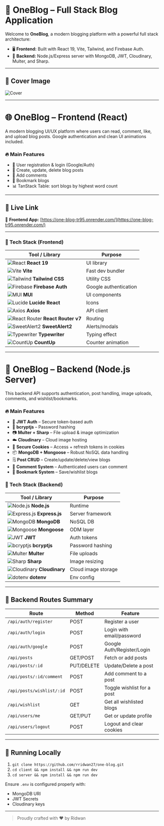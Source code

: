 # 🚀 OneBlog – Full Stack Blog Application

Welcome to **OneBlog**, a modern blogging platform with a powerful full stack architecture:

* 🖥️ **Frontend:** Built with React 19, Vite, Tailwind, and Firebase Auth.
* 🔧 **Backend:** Node.js/Express server with MongoDB, JWT, Cloudinary, Multer, and Sharp.


---

## 📸 Cover Image

![Cover](https://i.ibb.co/nMv5x1QT/blog.png)

---

# 🌐 OneBlog – Frontend (React)

A modern blogging UI/UX platform where users can read, comment, like, and upload blog posts. Google authentication and clean UI animations included.

### 🔥 Main Features

* 🔑 User registration & login (Google/Auth)
* 📝 Create, update, delete blog posts
* 💬 Add comments
* 🔖 Bookmark blogs
* 📊 TanStack Table: sort blogs by highest word count

---

## 🚀 Live Link

🔗 **Frontend App:** [https://one-blog-tr95.onrender.com/](https://one-blog-tr95.onrender.com/)

---

### 🧰 Tech Stack (Frontend)

| Tool / Library                                                                                                                       | Purpose               |
| ------------------------------------------------------------------------------------------------------------------------------------ | --------------------- |
| ![React](https://img.shields.io/badge/react-%2320232a?style=flat\&logo=react\&logoColor=%2361DAFB) **React 19**                      | UI library            |
| ![Vite](https://img.shields.io/badge/vite-%23646CFF?style=flat\&logo=vite\&logoColor=white) **Vite**                                 | Fast dev bundler      |
| ![Tailwind](https://img.shields.io/badge/tailwindcss-%2338B2AC.svg?style=flat\&logo=tailwind-css\&logoColor=white) **Tailwind CSS**  | Utility CSS           |
| ![Firebase](https://img.shields.io/badge/firebase-a08021?style=flat\&logo=firebase\&logoColor=ffcd34) **Firebase Auth**              | Google authentication |
| ![MUI](https://img.shields.io/badge/MUI-%230081CB.svg?style=flat\&logo=mui\&logoColor=white) **MUI**                                 | UI components         |
| ![Lucide](https://img.shields.io/badge/Lucide-000?style=flat\&logo=lucide\&logoColor=white) **Lucide React**                         | Icons                 |
| ![Axios](https://img.shields.io/badge/axios-5A29E4?style=flat\&logo=axios\&logoColor=white) **Axios**                                | API client            |
| ![React Router](https://img.shields.io/badge/React_Router-CA4245?style=flat\&logo=react-router\&logoColor=white) **React Router v7** | Routing               |
| ![SweetAlert2](https://img.shields.io/badge/SweetAlert2-%23FF5959?style=flat\&logo=sweetalert2\&logoColor=white) **SweetAlert2**     | Alerts/modals         |
| ![Typewriter](https://img.shields.io/badge/Typewriter-000000?style=flat\&logo=javascript\&logoColor=white) **Typewriter**            | Typing effect         |
| ![CountUp](https://img.shields.io/badge/CountUp-%232C8EBB?style=flat\&logo=javascript\&logoColor=white) **CountUp**                  | Counter animation     |

---

# 🔧 OneBlog – Backend (Node.js Server)

This backend API supports authentication, post handling, image uploads, comments, and wishlist/bookmarks.

### 🔥 Main Features

* 🔐 **JWT Auth** – Secure token-based auth
* 🔑 **bcryptjs** – Password hashing
* 📷 **Multer + Sharp** – File upload & image optimization
* ☁️ **Cloudinary** – Cloud image hosting
* 🍪 **Secure Cookies** – Access + refresh tokens in cookies
* 📦 **MongoDB + Mongoose** – Robust NoSQL data handling
* 🗒️ **Post CRUD** – Create/update/delete/view blogs
* 💬 **Comment System** – Authenticated users can comment
* 🔖 **Bookmark System** – Save/wishlist blogs

### 🧰 Tech Stack (Backend)

| Tool / Library                                                                                                            | Purpose             |
| ------------------------------------------------------------------------------------------------------------------------- | ------------------- |
| ![Node.js](https://img.shields.io/badge/Node.js-339933?style=flat\&logo=node.js\&logoColor=white) **Node.js**             | Runtime             |
| ![Express.js](https://img.shields.io/badge/Express.js-000000?style=flat\&logo=express\&logoColor=white) **Express.js**    | Server framework    |
| ![MongoDB](https://img.shields.io/badge/MongoDB-4EA94B?style=flat\&logo=mongodb\&logoColor=white) **MongoDB**             | NoSQL DB            |
| ![Mongoose](https://img.shields.io/badge/Mongoose-880000?style=flat\&logo=mongoose\&logoColor=white) **Mongoose**         | ODM layer           |
| ![JWT](https://img.shields.io/badge/JWT-black?style=flat\&logo=jsonwebtokens\&logoColor=white) **JWT**                    | Auth tokens         |
| ![bcryptjs](https://img.shields.io/badge/bcryptjs-9C27B0?style=flat\&logo=javascript\&logoColor=white) **bcryptjs**       | Password hashing    |
| ![Multer](https://img.shields.io/badge/Multer-4B5563?style=flat\&logo=javascript\&logoColor=white) **Multer**             | File uploads        |
| ![Sharp](https://img.shields.io/badge/Sharp-000000?style=flat\&logo=sharp\&logoColor=white) **Sharp**                     | Image resizing      |
| ![Cloudinary](https://img.shields.io/badge/Cloudinary-3448C5?style=flat\&logo=cloudinary\&logoColor=white) **Cloudinary** | Cloud image storage |
| ![dotenv](https://img.shields.io/badge/dotenv-000000?style=flat\&logo=dotenv\&logoColor=green) **dotenv**                 | Env config          |

---

## 📌 Backend Routes Summary

| Route                     | Method     | Feature                    |
| ------------------------- | ---------- | -------------------------- |
| `/api/auth/register`      | POST       | Register a user            |
| `/api/auth/login`         | POST       | Login with email/password  |
| `/api/auth/google`        | POST       | Google Auth/Register/Login |
| `/api/posts`              | GET/POST   | Fetch or add posts         |
| `/api/posts/:id`          | PUT/DELETE | Update/Delete a post       |
| `/api/posts/:id/comment`  | POST       | Add comment to a post      |
| `/api/posts/wishlist/:id` | POST       | Toggle wishlist for a post |
| `/api/wishlist`           | GET        | Get all wishlisted blogs   |
| `/api/users/me`           | GET/PUT    | Get or update profile      |
| `/api/users/logout`       | POST       | Logout and clear cookies   |

---

## 🧪 Running Locally

1. ```git clone https://github.com/rridwan27/one-blog.git```
2. ```cd client && npm install && npm run dev```
3. ```cd server && npm install && npm run dev```

Ensure `.env` is configured properly with:

* MongoDB URI
* JWT Secrets
* Cloudinary keys

---

> Proudly crafted with ❤️ by Ridwan
